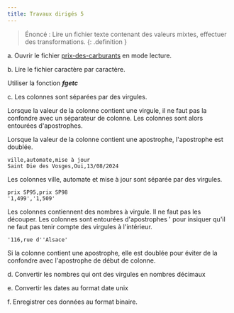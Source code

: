```yaml
---
title: Travaux dirigés 5
---
```


> Énoncé : Lire un fichier texte contenant des valeurs mixtes, effectuer des transformations.
{: .definition }

a. Ouvrir le fichier [prix-des-carburants](prix-des-carburants) en mode lecture.

b. Lire le fichier caractère par caractère.

Utiliser la fonction ***fgetc***

c. Les colonnes sont séparées par des virgules. 

Lorsque la valeur de la colonne contient une virgule, il ne faut pas la confondre avec un séparateur de colonne. Les colonnes sont alors entourées d'apostrophes.

Lorsque la valeur de la colonne contient une apostrophe, l'apostrophe est doublée.

```
ville,automate,mise à jour
Saint Die des Vosges,Oui,13/08/2024
```

Les colonnes ville, automate et mise à jour sont séparée par des virgules.

```
prix SP95,prix SP98
'1,499','1,509'
```

Les colonnes contiennent des nombres à virgule. Il ne faut pas les découper. Les colonnes sont entourées d'apostrophes ' pour insiquer qu'il ne faut pas tenir compte des virgules à l'intérieur.

```
'116,rue d''Alsace'
```

Si la colonne contient une apostrophe, elle est doublée pour éviter de la confondre avec l'apostrophe de début de colonne.


d. Convertir les nombres qui ont des virgules en nombres décimaux

e. Convertir les dates au format date unix

f. Enregistrer ces données au format binaire.
